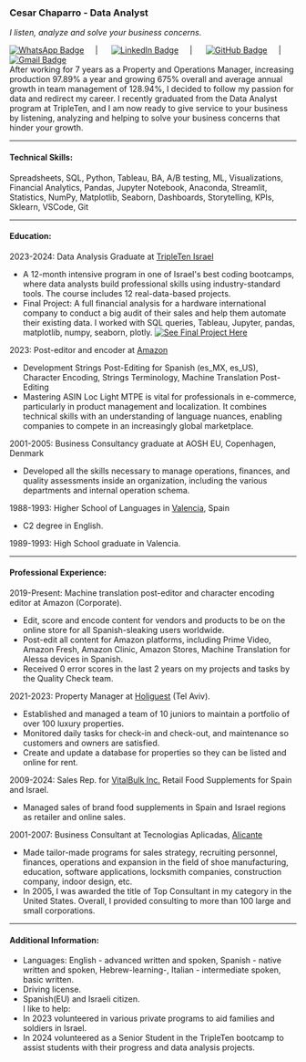   ### Cesar Chaparro - Data Analyst 
  *I listen, analyze and solve your business concerns.*<br>

[![WhatsApp Badge](https://img.shields.io/badge/-WhatsApp%20Number%20+972527520220-brightgreen?style=flat&logo=whatsapp&logoColor=white&link=https://wa.me/+972527520220)](https://wa.me/+972527520220) &nbsp;&nbsp;&nbsp;&nbsp;| &nbsp;&nbsp;&nbsp;&nbsp; [![LinkedIn Badge](https://img.shields.io/badge/-0072b1?style=flat&logo=Linkedin&logoColor=white&link=https://www.linkedin.com/in/cesar-chaparro-841782106/)](https://www.linkedin.com/in/cesarda/) &nbsp;&nbsp;&nbsp;&nbsp;| &nbsp;&nbsp;&nbsp;&nbsp; [![GitHub Badge](https://img.shields.io/badge/-Git%20profile-grey?style=flat&logo=github&logoColor=white&link=https://github.com/CesarChaparro1974/)](https://www.github.com/CesarChaparro1974/) &nbsp;&nbsp;&nbsp;&nbsp;| &nbsp;&nbsp;&nbsp;&nbsp; [![Gmail Badge](https://img.shields.io/badge/-email%20me-c14438?style=flat&logo=Gmail&logoColor=white&link=mailto:cesarchaparrobenlloch@gmail.com)](mailto:cesarchaparrobenlloch@gmail.com)<br>
After working for 7 years as a Property and Operations Manager, increasing production 97.89% a year and growing 675% overall and average annual growth in team management of 128.94%, I decided to follow my passion for data and redirect my career. I recently graduated from the Data Analyst program at TripleTen, and I am now ready to give service to your business by listening, analyzing and helping to solve your business concerns that hinder your growth.
***
#### Technical Skills:<br>
Spreadsheets, SQL, Python, Tableau, BA, A/B testing, ML, Visualizations, Financial Analytics, Pandas, Jupyter Notebook, Anaconda, Streamlit, Statistics, NumPy, Matplotlib, Seaborn, Dashboards, Storytelling, KPIs, Sklearn, VSCode, Git
***
#### Education:<br>
2023-2024: Data Analysis Graduate at [TripleTen Israel](https://tripleten.com/)
* A 12-month intensive program in one of Israel's best coding bootcamps, where data analysts build professional skills using industry-standard tools. The course includes 12 real-data-based projects.
* Final Project: A full financial analysis for a hardware international company to conduct a big audit of their sales and help them automate their existing data. I worked with SQL queries, Tableau, Jupyter, pandas, matplotlib, numpy, seaborn, plotly. [![See Final Project Here](https://img.shields.io/badge/-See%20Final%20Project%20Here-blue?style=flat&logo=Git&logoColor=white&link=https://github.com/CesarChaparro1974/Final_project.git)](https://github.com/CesarChaparro1974/Final_project.git)<br>

2023: Post-editor and encoder at [Amazon](https://www.aboutamazon.eu/news/job-creation-and-investment/proud-to-call-luxembourg-our-home-in-europe-amazon-celebrates-20-years-in-luxembourg)
* Development Strings Post-Editing for Spanish (es_MX, es_US), Character Encoding, Strings Terminology, Machine Translation Post-Editing<br>
* Mastering ASIN Loc Light MTPE is vital for professionals in e-commerce, particularly in product management and localization. It combines technical skills with an understanding of language nuances, enabling companies to compete in an increasingly global marketplace.<br>

2001-2005: Business Consultancy graduate at AOSH EU, Copenhagen, Denmark
* Developed all the skills necessary to manage operations, finances, and quality assessments inside an organization, including the various departments and internal operation schema.

1988-1993: Higher School of Languages in [Valencia](https://www.google.com/maps/place/Higher+School+of+Languages,+Valencia/), Spain
* C2 degree in English.<br>

1989-1993: High School graduate in Valencia.
***
#### Professional Experience:<br>
2019-Present: Machine translation post-editor and character encoding editor at Amazon (Corporate).<br>
* Edit, score and encode content for vendors and products to be on the online store for all Spanish-sleaking users worldwide.
* Post-edit all content for Amazon platforms, including Prime Video, Amazon Fresh, Amazon Clinic, Amazon Stores, Machine Translation for Alessa devices in Spanish.
* Received 0 error scores in the last 2 years on my projects and tasks by the Quality Check team.<br>

2021-2023: Property Manager at [Holiguest](https://www.holyguest.com/) (Tel Aviv).<br>
* Established and managed a team of 10 juniors to maintain a portfolio of over 100 luxury properties.
* Monitored daily tasks for check-in and check-out, and maintenance so customers and owners are satisfied.
* Create and update a database for properties so they can be listed and online for rent.<br>

2009-2024: Sales Rep. for [VitalBulk Inc.](https://retail.vitalbulk.com/) Retail Food Supplements for Spain and Israel.<br>
* Managed sales of brand food supplements in Spain and Israel regions as retailer and online sales.<br>

2001-2007: Business Consultant at Tecnologias Aplicadas, [Alicante](https://www.google.com/maps/place/Alicante,+Spain/)
* Made tailor-made programs for sales strategy, recruiting personnel, finances, operations and expansion in the field of shoe manufacturing, education, software applications, locksmith companies, construction company, indoor design, etc.
* In 2005, I was awarded the title of Top Consultant in my category in the United States. Overall, I provided consulting to more than 100 large and small corporations.
***
#### Additional Information:<br>
* Languages: English - advanced written and spoken, Spanish - native written and spoken, Hebrew-learning-, Italian - intermediate spoken, basic written.
* Driving license.
* Spanish(EU) and Israeli citizen.<br>
I like to help:<br>
* In 2023 volunteered in various private programs to aid families and soldiers in Israel.<br>
* In 2024 volunteered as a Senior Student in the TripleTen bootcamp to assist students with their progress and data analysis projects.
